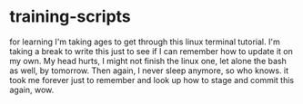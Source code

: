 # training-scripts
for learning
I'm taking ages to get through this linux terminal tutorial.
I'm taking a break to write this just to see if I can remember how to update it on my own. 
My head hurts, I might not finish the linux one, let alone the bash as well, by tomorrow. 
Then again, I never sleep anymore, so who knows. 
it took me forever just to remember and look up how to stage and commit this again, wow. 